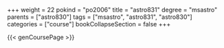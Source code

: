 +++
weight = 22
pokind = "po2006"
title = "astro831"
degree = "msastro"
parents = ["astro830"]
tags = ["msastro", "astro831", "astro830"]
categories = ["course"]
bookCollapseSection = false
+++

{{< genCoursePage >}}
